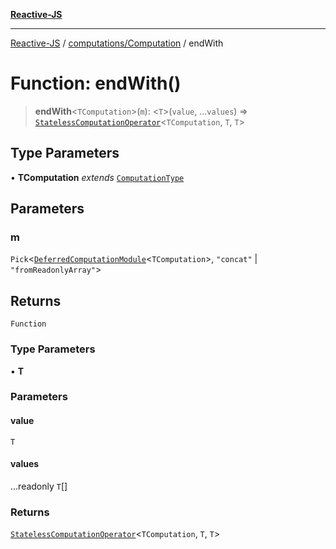[**Reactive-JS**](../../../README.md)

***

[Reactive-JS](../../../README.md) / [computations/Computation](../README.md) / endWith

# Function: endWith()

> **endWith**\<`TComputation`\>(`m`): \<`T`\>(`value`, ...`values`) => [`StatelessComputationOperator`](../../type-aliases/StatelessComputationOperator.md)\<`TComputation`, `T`, `T`\>

## Type Parameters

• **TComputation** *extends* [`ComputationType`](../../type-aliases/ComputationType.md)

## Parameters

### m

`Pick`\<[`DeferredComputationModule`](../../interfaces/DeferredComputationModule.md)\<`TComputation`\>, `"concat"` \| `"fromReadonlyArray"`\>

## Returns

`Function`

### Type Parameters

• **T**

### Parameters

#### value

`T`

#### values

...readonly `T`[]

### Returns

[`StatelessComputationOperator`](../../type-aliases/StatelessComputationOperator.md)\<`TComputation`, `T`, `T`\>
